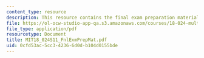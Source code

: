 ```yaml
---
content_type: resource
description: This resource contains the final exam preparation material.
file: https://ol-ocw-studio-app-qa.s3.amazonaws.com/courses/18-024-multivariable-calculus-with-theory-spring-2011/0cfd53ac5cc342366d0db104d0155bde_MIT18_024S11_FnlExmPrepMat.pdf
file_type: application/pdf
resourcetype: Document
title: MIT18_024S11_FnlExmPrepMat.pdf
uid: 0cfd53ac-5cc3-4236-6d0d-b104d0155bde
---
```

